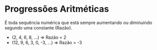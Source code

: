 # Progressões Aritméticas

É toda sequência numérica que está sempre aumentando ou diminuindo segundo uma constante (Razão).

- (2, 4, 6, 8, ...) => Razão = 2
- (12, 9, 6, 3, 0, -3, ...) => Razão = -3



